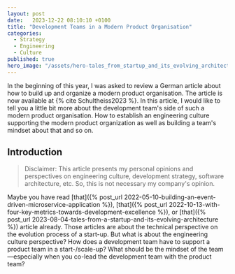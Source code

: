 ```yaml
---
layout: post
date:   2023-12-22 08:10:10 +0100
title: "Development Teams in a Modern Product Organisation"
categories:
  - Strategy
  - Engineering
  - Culture
published: true
hero_image: "/assets/hero-tales_from_startup_and_its_evolving_architecture.svg"
---
```

In the beginning of this year, I was asked to review a German article about how to build up and organize a modern product organisation.
The article is now available at {% cite Schultheiss2023 %}.
In this article, I would like to tell you a little bit more about the development team's side of such a modern product organisation.
How to establish an engineering culture supporting the modern product organization as well as building a team's mindset about that and so on.

## Introduction

> Disclaimer: This article presents my personal opinions and perspectives on engineering culture, development strategy, software architecture, etc.
> So, this is not necessary my company's opinion.

Maybe you have read [that]({% post_url 2022-05-10-building-an-event-driven-microservice-application %}), [that]({% post_url 2022-10-13-with-four-key-metrics-towards-development-excellence %}), or [that]({% post_url 2023-08-04-tales-from-a-startup-and-its-evolving-architecture %}) article already.
Those articles are about the technical perspective on the evolution process of a start-up.
But what is about the engineering culture perspective?
How does a development team have to support a product team in a start-/scale-up?
What should be the mindset of the team—especially when you co-lead the development team with the product team?

